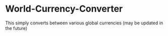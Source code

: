 # World-Currency-Converter
This simply converts between various global currencies (may be updated in the future)
